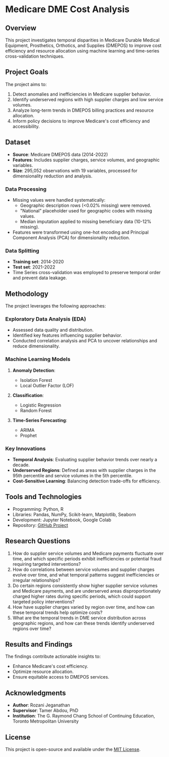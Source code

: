 # Medicare DME Cost Analysis

## Overview

This project investigates temporal disparities in Medicare Durable Medical Equipment, Prosthetics, Orthotics, and Supplies (DMEPOS) to improve cost efficiency and resource allocation using machine learning and time-series cross-validation techniques.

## Project Goals

The project aims to:

1. Detect anomalies and inefficiencies in Medicare supplier behavior.
2. Identify underserved regions with high supplier charges and low service volumes.
3. Analyze long-term trends in DMEPOS billing practices and resource allocation.
4. Inform policy decisions to improve Medicare's cost efficiency and accessibility.

## Dataset

- **Source**: Medicare DMEPOS data (2014-2022)
- **Features**: Includes supplier charges, service volumes, and geographic variables.
- **Size**: 295,052 observations with 19 variables, processed for dimensionality reduction and analysis.

### Data Processing

- Missing values were handled systematically:
  - Geographic description rows (<0.02% missing) were removed.
  - "National" placeholder used for geographic codes with missing values.
  - Median imputation applied to missing beneficiary data (10-12% missing).
- Features were transformed using one-hot encoding and Principal Component Analysis (PCA) for dimensionality reduction.

### Data Splitting

- **Training set**: 2014-2020
- **Test set**: 2021-2022
- Time Series cross-validation was employed to preserve temporal order and prevent data leakage.

## Methodology

The project leverages the following approaches:

### Exploratory Data Analysis (EDA)

- Assessed data quality and distribution.
- Identified key features influencing supplier behavior.
- Conducted correlation analysis and PCA to uncover relationships and reduce dimensionality.

### Machine Learning Models

1. **Anomaly Detection**:

   - Isolation Forest
   - Local Outlier Factor (LOF)

2. **Classification**:

   - Logistic Regression
   - Random Forest

3. **Time-Series Forecasting**:

   - ARIMA
   - Prophet

### Key Innovations

- **Temporal Analysis**: Evaluating supplier behavior trends over nearly a decade.
- **Underserved Regions**: Defined as areas with supplier charges in the 95th percentile and service volumes in the 5th percentile.
- **Cost-Sensitive Learning**: Balancing detection trade-offs for efficiency.

## Tools and Technologies

- Programming: Python, R
- Libraries: Pandas, NumPy, Scikit-learn, Matplotlib, Seaborn
- Development: Jupyter Notebook, Google Colab
- Repository: [GitHub Project](https://github.com/Rozani1/medicare-dme-cost-analysis)

## Research Questions

1. How do supplier service volumes and Medicare payments fluctuate over time, and which specific periods exhibit inefficiencies or potential fraud requiring targeted interventions?
2. How do correlations between service volumes and supplier charges evolve over time, and what temporal patterns suggest inefficiencies or irregular relationships?
3. Do certain regions consistently show higher supplier service volumes and Medicare payments, and are underserved areas disproportionately charged higher rates during specific periods, which could support targeted policy interventions?
4. How have supplier charges varied by region over time, and how can these temporal trends help optimize costs?
5. What are the temporal trends in DME service distribution across geographic regions, and how can these trends identify underserved regions over time?

## Results and Findings

The findings contribute actionable insights to:

- Enhance Medicare's cost efficiency.
- Optimize resource allocation.
- Ensure equitable access to DMEPOS services.

## Acknowledgments

- **Author**: Rozani Jeganathan
- **Supervisor**: Tamer Abdou, PhD
- **Institution**: The G. Raymond Chang School of Continuing Education, Toronto Metropolitan University

## License

This project is open-source and available under the [MIT License](https://opensource.org/licenses/MIT).



